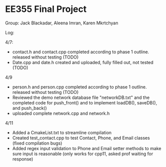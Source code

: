 # EE355 Final Project

Group: Jack Blackadar, Aleena Imran, Karen Mkrtchyan

Log:

4/7:

- contact.h and contact.cpp completed according to phase 1 outline. released without testing (TODO)
- Date.cpp and date.h created and uploaded, fully filled out, not tested (TODO)

4/9

- person.h and person.cpp completed according to phase 1 outline. released without testing (TODO)
- Reviewed the demo network database file "networkDB.txt" and the completed code for push_front() and to implement loadDB(), saveDB(), and push_back()
- uploaded complete network.cpp and network.h

4/11

- Added a CmakeList.txt to streamline compilation
- Created test_contact.cpp to test Contact, Phone, and Email classes (fixed compilation bugs)
- Added regex input validation to Phone and Email setter methods to make sure input is reasonable (only works for cpp11, asked prof waiting for response)
